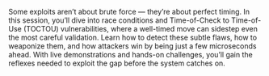 Some exploits aren’t about brute force — they’re about perfect timing.
In this session, you’ll dive into race conditions and Time-of-Check to Time-of-Use (TOCTOU) vulnerabilities, where a well-timed move can sidestep even the most careful validation.
Learn how to detect these subtle flaws, how to weaponize them, and how attackers win by being just a few microseconds ahead.
With live demonstrations and hands-on challenges, you’ll gain the reflexes needed to exploit the gap before the system catches on.
